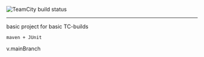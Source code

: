 ![TeamCity build status](http://172.29.24.103:8222/app/rest/builds/buildType:id:SimpleJUnit_Build/statusIcon.svg)

---

basic project for basic TC-builds

    maven + JUnit

v.mainBranch
